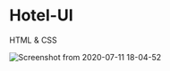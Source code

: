 # Hotel-UI
HTML &amp; CSS


![Screenshot from 2020-07-11 18-04-52](https://user-images.githubusercontent.com/29919486/87227376-2ff6a400-c3a3-11ea-96cf-30ec27582c31.png)
